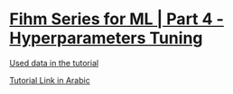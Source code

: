 # [Fihm Series for ML | Part 4 - Hyperparameters Tuning](https://fihm.ai/tutorials/fihm-series-for-machine-learning-part-4-hyperparameters-tuning/)

[Used data in the tutorial](https://github.com/KAFSALAH/Fihm_Lessons/blob/master/ML_Series4_Hyperparameters_Tuning/tumor_data.csv)

[Tutorial Link in Arabic](https://fihm.ai/tutorials/fihm-series-for-machine-learning-part-4-hyperparameters-tuning/)

